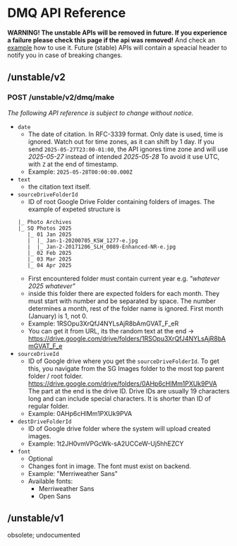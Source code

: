 # DMQ API Reference

**WARNING! The unstable APIs will be removed in future. If you experience a failure please check this page if the api was removed!**
And check an [example](./example-apps-script.gs) how to use it.
Future (stable) APIs will contain a speacial header to notify you in case of breaking changes.

## /unstable/v2

### POST /unstable/v2/dmq/make

*The following API reference is subject to change without notice.*

- `date`
    + The date of citation. In RFC-3339 format.
      Only date is used, time is ignored.
      Watch out for time zones, as it can shift by 1 day.
      If you send `2025-05-27T23:00-01:00`, the API ignores time zone and will use *2025-05-27* instead of intended *2025-05-28*
      To avoid it use UTC, with `Z` at the end of timestamp.
    + Example: `2025-05-28T00:00:00.000Z`
- `text`
    + the citation text itself.
- `sourceDriveFolderId`
    + ID of root Google Drive Folder containing folders of images. The example of expeted structure is
    ```
    |_ Photo Archives
    |_ SQ Photos 2025
       |_ 01 Jan 2025
       |  |_ Jan-1-20200705_KSW_1277-e.jpg
       |  |_ Jan-2-20171206_SLH_0089-Enhanced-NR-e.jpg
       |_ 02 Feb 2025
       |_ 03 Mar 2025
       |_ 04 Apr 2025
    ```
    + First encountered folder must contain current year e.g. *"whatever 2025 whatever"*
    + inside this folder there are expected folders for each month. They must start with number and be separated by space. The number determines a month, rest of the folder name is ignored. First month (January) is 1, not 0.
    + Example: 1RSOpu3XrQfJ4NYLsAjR8bAmGVAT_F_eR
    + You can get it from URL, its the random text at the end -> https://drive.google.com/drive/folders/1RSOpu3XrQfJ4NYLsAjR8bAmGVAT_F_e
- `sourceDriveId`
    + ID of Google drive where you get the `sourceDriveFolderId`. To get this, you navigate from the SG Images folder to the most top parent folder / root folder. https://drive.google.com/drive/folders/0AHp6cHlMm1PXUk9PVA The part at the end is the drive ID. Drive IDs are usually 19 characters long and can include special characters. It is shorter than ID of regular folder.
    + Example: 0AHp6cHlMm1PXUk9PVA
- `destDriveFolderId`
    + ID of Google drive folder where the system will upload created images.
    + Example: 1t2JH0vmVPGcWk-sA2UCCeW-Uj5hhEZCY
- `font`
    + Optional
    + Changes font in image. The font must exist on backend.
    + Example: "Merriweather Sans"
    + Available fonts:
        * Merriweather Sans
        * Open Sans

## /unstable/v1

obsolete; undocumented
